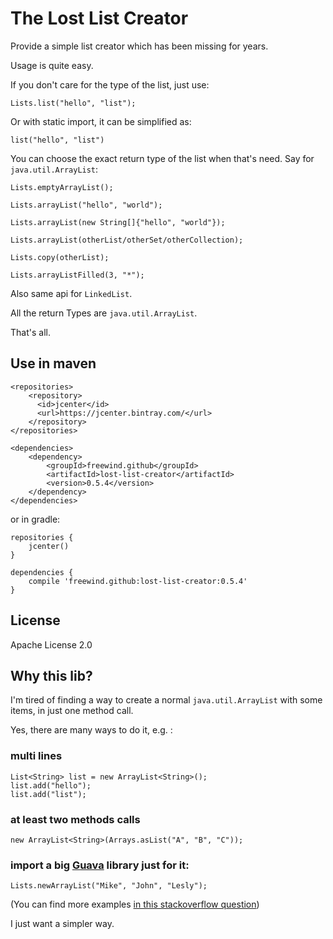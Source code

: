 The Lost List Creator
=====================

Provide a simple list creator which has been missing for years.

Usage is quite easy.

If you don't care for the type of the list, just use:

```
Lists.list("hello", "list");
```

Or with static import, it can be simplified as:

```
list("hello", "list")
```

You can choose the exact return type of the list when that's need. Say for `java.util.ArrayList`:

```
Lists.emptyArrayList();

Lists.arrayList("hello", "world");

Lists.arrayList(new String[]{"hello", "world"});

Lists.arrayList(otherList/otherSet/otherCollection);

Lists.copy(otherList);

Lists.arrayListFilled(3, "*");
```

Also same api for `LinkedList`.

All the return Types are `java.util.ArrayList`.

That's all.

Use in maven
------------

```
<repositories>
    <repository>
      <id>jcenter</id>
      <url>https://jcenter.bintray.com/</url>
    </repository>
</repositories>

<dependencies>
    <dependency>
        <groupId>freewind.github</groupId>
        <artifactId>lost-list-creator</artifactId>
        <version>0.5.4</version>
    </dependency>
</dependencies>
```

or in gradle:

```
repositories {
    jcenter()
}

dependencies {
    compile 'freewind.github:lost-list-creator:0.5.4'
}
```

License
-------

Apache License 2.0

Why this lib?
-------------

I'm tired of finding a way to create a normal `java.util.ArrayList` with some items, in just one method call.

Yes, there are many ways to do it, e.g. :

### multi lines

```
List<String> list = new ArrayList<String>();
list.add("hello");
list.add("list");
```

### at least two methods calls

```
new ArrayList<String>(Arrays.asList("A", "B", "C"));
```

### import a big [Guava](https://github.com/google/guava) library just for it:

```
Lists.newArrayList("Mike", "John", "Lesly");
```

(You can find more examples [in this stackoverflow question](https://stackoverflow.com/questions/858572/how-to-make-a-new-list-in-java))

I just want a simpler way.


